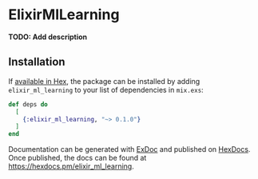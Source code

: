 # ElixirMlLearning

**TODO: Add description**

## Installation

If [available in Hex](https://hex.pm/docs/publish), the package can be installed
by adding `elixir_ml_learning` to your list of dependencies in `mix.exs`:

```elixir
def deps do
  [
    {:elixir_ml_learning, "~> 0.1.0"}
  ]
end
```

Documentation can be generated with [ExDoc](https://github.com/elixir-lang/ex_doc)
and published on [HexDocs](https://hexdocs.pm). Once published, the docs can
be found at <https://hexdocs.pm/elixir_ml_learning>.

